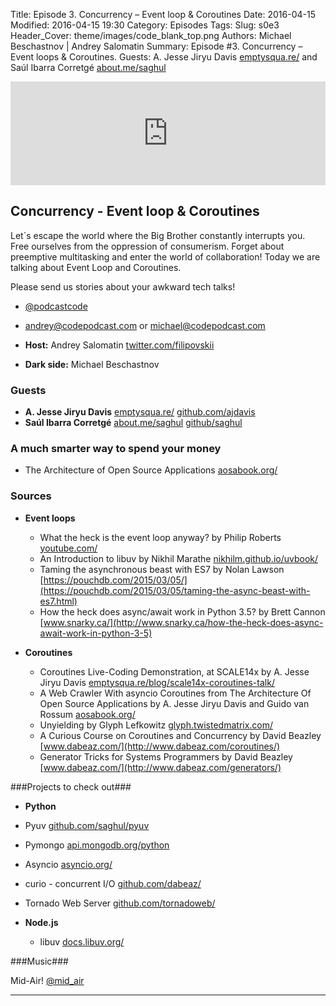 Title: Episode 3. Concurrency – Event loop & Coroutines
Date: 2016-04-15
Modified: 2016-04-15 19:30
Category: Episodes
Tags:
Slug: s0e3
Header_Cover: theme/images/code_blank_top.png
Authors: Michael Beschastnov | Andrey Salomatin
Summary: Episode #3. Concurrency – Event loops & Сoroutines. Guests: A. Jesse Jiryu Davis [emptysqua.re/](https://emptysqua.re/blog/) and Saúl Ibarra Corretgé [about.me/saghul](https://about.me/saghul)

<iframe width="100%" height="166" scrolling="no" frameborder="no" src="https://w.soundcloud.com/player/?url=https%3A//api.soundcloud.com/tracks/259065020&amp;color=0066cc&amp;auto_play=false&amp;hide_related=false&amp;show_comments=true&amp;show_user=true&amp;show_reposts=false"></iframe>
<div class="addthis_sharing_toolbox"></div>

## Concurrency - Event loop & Coroutines

Let`s escape the world where the Big Brother constantly interrupts you. Free
ourselves from the oppression of consumerism. Forget about preemptive
multitasking and enter the world of collaboration! Today we are talking about
Event Loop and Coroutines.

Please send us stories about your awkward tech talks!

- [@podcastcode](https://twitter.com/podcastcode)
- andrey@codepodcast.com or michael@codepodcast.com

- **Host:** Andrey Salomatin [twitter.com/filipovskii](https://twitter.com/filipovskii)
- **Dark side:** Michael Beschastnov

### Guests ###

- **A. Jesse Jiryu Davis** [emptysqua.re/](https://emptysqua.re/blog/) [github.com/ajdavis](https://github.com/ajdavis)
- **Saúl Ibarra Corretgé** [about.me/saghul](https://about.me/saghul) [github/saghul](https://github.com/saghul)

### A much smarter way to spend your money ###

- The Architecture of Open Source Applications [aosabook.org/](http://aosabook.org/en/buy.html#vol1)

### Sources ###


 * **Event loops**
   * What the heck is the event loop anyway? by Philip Roberts [youtube.com/](https://www.youtube.com/watch?v=8aGhZQkoFbQ)
   * An Introduction to libuv by Nikhil Marathe [nikhilm.github.io/uvbook/](https://nikhilm.github.io/uvbook/)
   * Taming the asynchronous beast with ES7 by Nolan Lawson [https://pouchdb.com/2015/03/05/](https://pouchdb.com/2015/03/05/taming-the-async-beast-with-es7.html)
   * How the heck does async/await work in Python 3.5? by Brett Cannon [www.snarky.ca/](http://www.snarky.ca/how-the-heck-does-async-await-work-in-python-3-5)

 * **Coroutines**
   * Coroutines Live-Coding Demonstration, at SCALE14x by A. Jesse Jiryu Davis [emptysqua.re/blog/scale14x-coroutines-talk/](https://emptysqua.re/blog/scale14x-coroutines-talk/)
   * A Web Crawler With asyncio Coroutines from The Architecture Of Open Source Applications by A. Jesse Jiryu Davis and Guido van Rossum [aosabook.org/](http://aosabook.org/en/500L/a-web-crawler-with-asyncio-coroutines.html)
   * Unyielding by Glyph Lefkowitz [glyph.twistedmatrix.com/](https://glyph.twistedmatrix.com/2014/02/unyielding.html)
   * A Curious Course on Coroutines and Concurrency by David Beazley [www.dabeaz.com/](http://www.dabeaz.com/coroutines/)
   * Generator Tricks for Systems Programmers by David Beazley [www.dabeaz.com/](http://www.dabeaz.com/generators/)


###Projects to check out###


* **Python**
 * Pyuv [github.com/saghul/pyuv](https://github.com/saghul/pyuv)
 * Pymongo [api.mongodb.org/python](https://api.mongodb.org/python/current/index.html)
 * Asyncio [asyncio.org/](http://asyncio.org/)
 * curio - concurrent I/O [github.com/dabeaz/](https://github.com/dabeaz/curio)
 * Tornado Web Server [github.com/tornadoweb/](https://github.com/tornadoweb/tornado)

* **Node.js**
  * libuv [docs.libuv.org/](http://docs.libuv.org/en/v1.x/)

###Music###

Mid-Air! [@mid_air](https://soundcloud.com/mid_air)


----------

